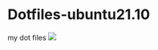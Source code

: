 # Dotfiles-ubuntu21.10
my dot files
<img src="https://github.com/renanrod4/Dotfiles-ubuntu21.10/blob/main/2021-11-25-190942_1920x1080_scrot.png"/>
